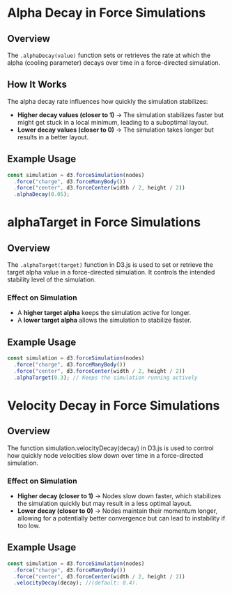 # Alpha Decay in Force Simulations

## Overview

The `.alphaDecay(value)` function sets or retrieves the rate at which the alpha (cooling parameter) decays over time in a force-directed simulation.

## How It Works

The alpha decay rate influences how quickly the simulation stabilizes:

- **Higher decay values (closer to 1)** → The simulation stabilizes faster but might get stuck in a local minimum, leading to a suboptimal layout.
- **Lower decay values (closer to 0)** → The simulation takes longer but results in a better layout.

## Example Usage

```javascript
const simulation = d3.forceSimulation(nodes)
  .force("charge", d3.forceManyBody())
  .force("center", d3.forceCenter(width / 2, height / 2))
  .alphaDecay(0.05);
```


# alphaTarget in Force Simulations

## Overview

The `.alphaTarget(target)` function in D3.js is used to set or retrieve the target alpha value in a force-directed simulation. It controls the intended stability level of the simulation.


### Effect on Simulation

- A **higher target alpha** keeps the simulation active for longer.
- A **lower target alpha** allows the simulation to stabilize faster.

## Example Usage

```javascript
const simulation = d3.forceSimulation(nodes)
  .force("charge", d3.forceManyBody())
  .force("center", d3.forceCenter(width / 2, height / 2))
  .alphaTarget(0.3); // Keeps the simulation running actively
```
# Velocity Decay in Force Simulations

## Overview

The function simulation.velocityDecay(decay) in D3.js is used to control how quickly node velocities slow down over time in a force-directed simulation.

### Effect on Simulation

- **Higher decay (closer to 1)** → Nodes slow down faster, which stabilizes the simulation quickly but may result in a less optimal layout.
- **Lower decay (closer to 0)** → Nodes maintain their momentum longer, allowing for a potentially better convergence but can lead to instability if too low.

## Example Usage

```javascript
const simulation = d3.forceSimulation(nodes)
  .force("charge", d3.forceManyBody())
  .force("center", d3.forceCenter(width / 2, height / 2))
  .velocityDecay(decay); //(default: 0.4).
```
